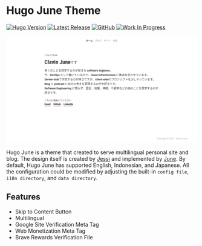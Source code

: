 # Hugo June Theme

[![Hugo Version](https://img.shields.io/static/v1?label=Hugo+Version&message=0.88.1&color=blue&logo=hugo)](https://github.com/gohugoio/hugo/releases/tag/v0.88.1)
[![Latest Release](https://img.shields.io/github/tag/ClavinJune/hugo-june-theme.svg)](https://github.com/ClavinJune/hugo-june-theme/releases/latest)
[![GitHub](https://img.shields.io/github/license/ClavinJune/hugo-june-theme)](https://github.com/ClavinJune/hugo-june-theme/blob/master/LICENSE)
[![Work In Progress](https://img.shields.io/static/v1?label=Work+In+Progress&message=true&color=green&logo=github)](#)

![Hugo June Theme Example](docs/images/example.png)

Hugo June is a theme that created to serve multilingual personal site and blog. The design itself is created by [Jessi](https://munyaaa.github.io/) and implemented by [June](https://clavinjune.dev). By default, Hugo June has supported English, Indonesian, and Japanese. All the configuration could be modified by adjusting the built-in `config file`, `i18n directory`, and `data directory`.

## Features
- Skip to Content Button
- Multilingual
- Google Site Verification Meta Tag
- Web Monetization Meta Tag
- Brave Rewards Verification File